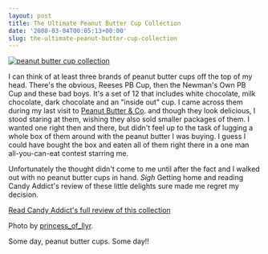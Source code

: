 ```yaml
---
layout: post
title: The Ultimate Peanut Butter Cup Collection
date: '2008-03-04T00:05:13+00:00'
slug: the-ultimate-peanut-butter-cup-collection
---
```

<a href="http://www.flickr.com/photos/princess_of_llyr/2084251451/"><img src="http://farm3.static.flickr.com/2268/2084251451_8856129d84.jpg?v=0" alt="peanut butter cup collection" /></a>

I can think of at least three brands of peanut butter cups off the top of my head. There's the obvious, Reeses PB Cup, then the Newman's Own PB Cup and these bad boys. It's a set of 12 that includes white chocolate, milk chocolate, dark chocolate and an "inside out" cup. I came across them during my last visit to <a href="http://www.ilovepeanutbutter.com/">Peanut Butter & Co</a>. and though they look delicious, I stood staring at them, wishing they also sold smaller packages of them. I wanted one right then and there, but didn't feel up to the task of lugging a whole box of them around with the peanut butter I was buying. I guess I could have bought the box and eaten all of them right there in a one man all-you-can-eat contest starring me. 

Unfortunately the thought didn't come to me until after the fact and I walked out with no peanut butter cups in hand. *Sigh* Getting home and reading Candy Addict's review of these little delights sure made me regret my decision.

<a href="http://candyaddict.com/blog/2007/12/11/candy-review-peanut-butter-cos-ultimate-peanut-butter-cups/">Read Candy Addict's full review of this collection</a>

Photo by <a href="http://www.flickr.com/photos/princess_of_llyr/">princess_of_llyr</a>.

Some day, peanut butter cups. Some day!!
